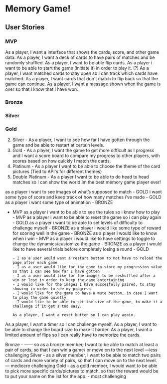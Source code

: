 # Memory Game!

## User Stories

### MVP

As a player, I want a interface that shows the cards, score, and other game data.
As a player, I want a deck of cards to have pairs of matches and be randomly shuffled.
As a player, I want to be able flip cards.
As a player i want to be able to start the game (initiate it) in order to play it. (?)
As a player, I want matched cards to stay open so I can track which cards have matched.
As a player, I want cards that don't match to flip back so that the game can continue.
As a player, I want a message shown when the game is over so that I know that I have won.

### Bronze

### Silver

### Gold

2. Silver - As a player, I want to see how far I have gotten through the game and be able to restart at certain levels.
3. Gold - As a player, I want the game to get more difficult as I progress and I want a score board to compare my progress to other players, with scores based on how quickly I match the cards.
4. Platinum - As a player I want to be able to choose the theme of the card pictures (Tied to API's for different themes)
5. Double Platinum - As a player I want to be able to do head to head matches so I can show the world Im the best memory game player ever!

as a player i want to see images of what’s supposed to match - GOLD
i want some type of score and keep track of how many matches i’ve made - GOLD
as a player i want some type of animation - BRONZE

- MVP
  as a player i want to be able to see the rules so i know how to play - MVP
  as a player i want to be able to reset the game so i can play again - GOLD
  as a player i want to be able to set levels of difficulty to challenge myself - BRONZE
  as a player i would like some type of reward for scoring well in the game - BRONZE
  as a player i would like to know when i win - MVP
  as a player i would like to have settings to toggle to change the dynamics/customize the game - BRONZE
  as a player i would like to have several trials before completely losing a round - GOLD

      - I as a user would want a restart button to not have to reload the page after each game
      - I as a user would like for the game to store my progression value so that I can see how far I have gotten
      - I as a user would like for the images to be reshuffled after a win or lost in order to keep the game entertaining
      - I would like for the images I have succesfully paired, to stay showing in order to see my progress
      - I would like for the game to have a mute button, in case I want to play the game quietly
      - I would like to be able to set the size of the game, to make it a challenge if it get s too easy.

      As a player, I want a reset button so I can play again.

As a player, I want a timer so I can challenge myself.
As a player, I want to be able to change the board size to make it harder.
As a player, I want a limited amount of flips so I can really have to memorize the cards.

Bronze -
—— so as a bronze member, I want to be able to match at least a pair of cards, so that I can win a game/ or move on to the next level —less challenging
Silver - as a silver member, I want to be able to match two pairs of cards and more variety of pairs, so that I can move on to the next level. — mediocre challenging
Gold - as a gold member, I would want to be able to pick more specific cards/pictures to match, so that the reward would be to put your name on the list for the app. - most challenging
